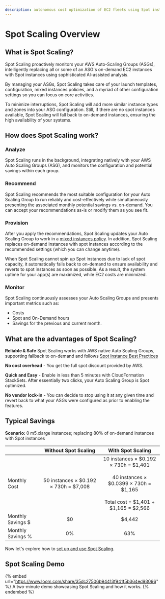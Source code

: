 ```yaml
---
description: autonomous cost optimization of EC2 fleets using Spot instances
---
```


# Spot Scaling Overview

## What is Spot Scaling?

Spot Scaling proactively monitors your AWS Auto-Scaling Groups (ASGs), intelligently replacing all or some of an ASG's on-demand EC2 instances with Spot instances using sophisticated AI-assisted analysis.

By managing your ASGs, Spot Scaling takes care of your launch templates, configuration, mixed instances policies, and a myriad of other configuration settings so you can focus on core activities.

To minimize interruptions, Spot Scaling will add more similar instance types and zones into your ASG configuration. Still, if there are no spot instances available, Spot Scaling will fall back to on-demand instances, ensuring the high availability of your systems.

## How does Spot Scaling work?

### Analyze

Spot Scaling runs in the background, integrating natively with your AWS Auto Scaling Groups (ASG), and monitors the configuration and potential savings within each group.

### Recommend

Spot Scaling recommends the most suitable configuration for your Auto Scaling Group to run reliably and cost-effectively while simultaneously presenting the associated monthly potential savings vs. on-demand. You can accept your recommendations as-is or modify them as you see fit.

### Provision

After you apply the recommendations, Spot Scaling updates your Auto Scaling Group to work in a [mixed instances policy](https://docs.aws.amazon.com/autoscaling/ec2/APIReference/API_MixedInstancesPolicy.html). In addition, Spot Scaling replaces on-demand instances with spot instances according to the recommended settings (which you can change anytime).

When Spot Scaling cannot spin up Spot instances due to lack of spot capacity, it automatically falls back to on-demand to ensure availability and reverts to spot instances as soon as possible. As a result, the system uptime for your app(s) are maximized, while EC2 costs are minimized.

### Monitor

Spot Scaling continuously assesses your Auto Scaling Groups and presents important metrics such as:

* Costs
* Spot and On-Demand hours
* Savings for the previous and current month.

## What are the advantages of Spot Scaling?

**Reliable & Safe** Spot Scaling works with AWS native Auto Scaling Groups, supporting fallback to on-demand and follows [Spot Instance Best Practices](https://docs.aws.amazon.com/whitepapers/latest/cost-optimization-leveraging-ec2-spot-instances/spot-best-practices.html)

**No cost overhead** - You get the full spot discount provided by AWS.

**Quick and Easy** - Enable in less than 5 minutes with CloudFormation StackSets. After essentially two clicks, your Auto Scaling Group is Spot optimized.

**No vendor lock-in** - You can decide to stop using it at any given time and revert back to what your ASGs were configured as prior to enabling the features.

## **Typical Savings**

**Scenario:** 0 m5.xlarge instances; replacing 80% of on-demand instances with Spot instances

|                   | **Without Spot Scaling**                          | **With Spot Scaling**                                                                                                                                     |
| ----------------- | :-----------------------------------------------: | :-------------------------------------------------------------------------------------------------------------------------------------------------------: |
| Monthly Cost      | 50 instances &times; $0.192 &times; 730h = $7,008 | 10 instances &times; $0.192 &times; 730h = $1,401<br><br>40 instances &times; $0.0399 &times; 730h = $1,165<br><br> Total cost = $1,401 + $1,165 = $2,566 |
| Monthly Savings $ | $0                                                | $4,442                                                                                                                                                    |
| Monthly Savings % | 0%                                                | 63%                                                                                                                                                       |

Now let's explore how to [set up and use Spot Scaling](setup.md).

## Spot Scaling Demo

{% embed url="https://www.loom.com/share/35dc27506b94413f941f5b364ed93096" %}
A two-minute demo showcasing Spot Scaling and how it works.
{% endembed %}
